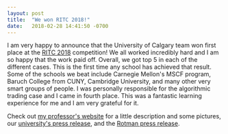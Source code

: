 ```yaml
---
layout: post
title:  "We won RITC 2018!"
date:   2018-02-28 14:41:50 -0700
---
```

I am very happy to announce that the University of Calgary team won first place at the [RITC 2018][ritc-main] competition! 
We all worked incredibly hard and I am so happy that the work paid off.
Overall, we got top 5 in each of the different cases. This is the first time any school has achieved that result.
Some of the schools we beat include Carnegie Mellon's MSCF program, Baruch College from CUNY, Cambridge University, and many other very smart groups of people.
I was personally responsible for the algorithmic trading case and I came in fourth place. 
This was a fantastic learning experience for me and I am very grateful for it.

Check out [my professor's website][dr-sick] for a little description and some pictures, our [university's press release][utoday], and the [Rotman press release][rotman-press].

[dr-sick]: http://people.ucalgary.ca/~sick/RITC/2018/index.html
[ritc-main]: http://ritc.rotman.utoronto.ca/
[utoday]: http://www.ucalgary.ca/utoday/issue/2018-03-02/ucalgary-takes-first-2018-rotman-international-trading-competition
[rotman-press]: http://www.rotman.utoronto.ca/Connect/MediaCentre/NewsReleases/20180227
